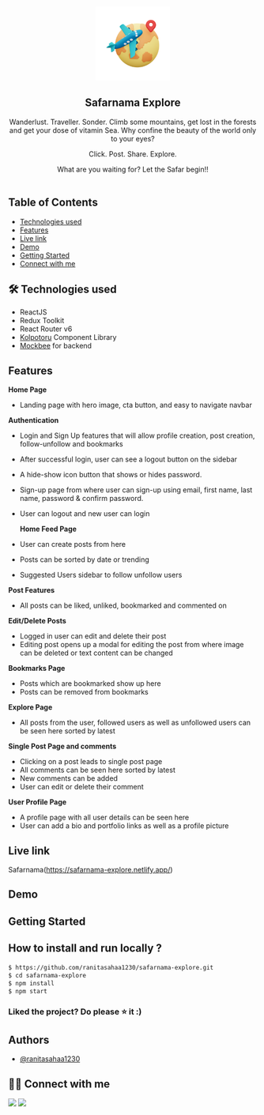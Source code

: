 <div align="center">

<img alt="safarnama explore logo" src="src/assets/images/logo.png" width="150px" height="150px" />
<h2 align="center">Safarnama Explore</h2>

<p align="center">  
      Wanderlust. Traveller. Sonder.
Climb some mountains, get lost in the forests and get your dose of vitamin Sea. Why confine the beauty of the world only to your eyes?

Click. Post. Share. Explore.

What are you waiting for? Let the Safar begin!!
<br />
<br />

  </p>
</div>

## Table of Contents

<!-- - [About](#about) -->

- [Technologies used](#-technologies-used)
- [Features](#features)
- [Live link](#live-link)
- [Demo](#demo)
- [Getting Started](#getting-started)
- [Connect with me](#-connect-with-me)

<!-- ## About

- Learning Hub is a video-library platform for the ones who love coding or for the people who want to get started with coding, all curated in one place. -->

## 🛠 Technologies used

- ReactJS
- Redux Toolkit
- React Router v6
- [Kolpotoru](https://kolpotoru-ui-design.netlify.app/) Component Library
- [Mockbee](https://mockbee.netlify.app/) for backend

## Features

<!-- **Home Page**:
- The home page consists of different categories, clicking them navigates the user to the video listing page with that category applied as a filter. -->

**Home Page**

-  Landing page with hero image, cta button, and easy to navigate navbar

**Authentication**

- Login and Sign Up features that will allow profile creation, post creation, follow-unfollow and bookmarks
- After successful login, user can see a logout button on the sidebar
- A hide-show icon button that shows or hides password.
- Sign-up page from where user can sign-up using email, first name, last name, password & confirm password.
- User can logout and new user can login

  **Home Feed Page**

- User can create posts from here
- Posts can be sorted by date or trending
- Suggested Users sidebar to follow unfollow users

**Post Features**

- All posts can be liked, unliked, bookmarked and commented on

**Edit/Delete Posts**

- Logged in user can edit and delete their post
- Editing post opens up a modal for editing the post from where image can be deleted or text content can be changed

**Bookmarks Page**

- Posts which are bookmarked show up here
- Posts can be removed from bookmarks

**Explore Page**

- All posts from the user, followed users as well as unfollowed users can be seen here sorted by latest

**Single Post Page and comments**

- Clicking on a post leads to single post page
- All comments can be seen here sorted by latest
- New comments can be added
- User can edit or delete their comment

**User Profile Page**

- A profile page with all user details can be seen here
- User can add a bio and portfolio links as well as a profile picture
<!-- > - Profile picture can be changed multiple times -->

## Live link

Safarnama(https://safarnama-explore.netlify.app/)

## Demo

<!-- https://user-images.githubusercontent.com/37957073/165530530-5b8c25e6-d919-4071-8fa0-cfb62f437c44.mp4 -->

## Getting Started

## **How to install and run locally ?**

```
$ https://github.com/ranitasahaa1230/safarnama-explore.git
$ cd safarnama-explore
$ npm install
$ npm start
```

### Liked the project? Do please ⭐ it :)

## Authors

- [@ranitasahaa1230](https://github.com/ranitasahaa1230)

## 👩‍💻 Connect with me

<a href="https://twitter.com/Ifullofsunshine"><img src="https://img.shields.io/badge/Twitter-1DA1F2?style=for-the-badge&logo=twitter&logoColor=white"/></a>
<a href="https://www.linkedin.com/in/saharanitaa1230dreamer/"><img src="https://img.shields.io/badge/LinkedIn-0077B5?style=for-the-badge&logo=linkedin&logoColor=white"/></a>
